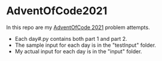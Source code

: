 # AdventOfCode2021
In this repo are my <a href="https://adventofcode.com/2021">AdventOfCode 2021</a> problem attempts.
- Each day#.py contains both part 1 and part 2.
- The sample input for each day is in the "testInput" folder.
- My actual input for each day is in the "input" folder.